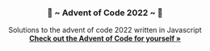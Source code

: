 <div align="center">
  <h3 align="center">🎄 ~ Advent of Code 2022 ~ 📅</h3>

  <p align="center">
    Solutions to the advent of code 2022 written in Javascript
    <br />
    <a href="https://adventofcode.com/"><strong>Check out the Advent of Code for yourself »</strong></a>
  </p>
</div>